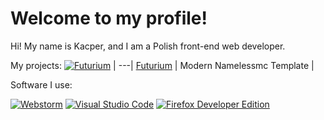 # Welcome to my profile!

Hi! My name is Kacper, and I am a Polish front-end web developer.

My projects:
[![Futurium](https://i.ibb.co/YQfPny4/Fgdfg.png)](https://namelessmc.com/resources/resource/143-pre9-futurium-template-supports-all-modules/) |
---|
[Futurium](https://namelessmc.com/resources/resource/143-pre9-futurium-template-supports-all-modules/) |
Modern Namelessmc Template |

Software I use:

[![Webstorm](https://i.ibb.co/bBLjGdF/Logo-big.jpg)](https://www.jetbrains.com/webstorm/) [![Visual Studio Code](https://i.ibb.co/3cNJyTd/1200px-Visual-Studio-Code-1-35-icon-svg.png)](https://code.visualstudio.com/) [![Firefox Developer Edition](https://i.ibb.co/ZS7qvtY/Fsdfsdf.png)](https://www.mozilla.org/pl/firefox/developer/)
